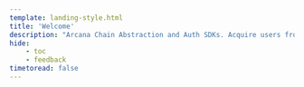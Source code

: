 ```yaml
---
template: landing-style.html
title: 'Welcome'
description: "Arcana Chain Abstraction and Auth SDKs. Acquire users from any chain. Enable unified balance to spend on any chain, without swapping, bridging, or refuelling gas. Onboard apps with social login and start transacting."
hide: 
    - toc
    - feedback
timetoread: false
---
```


#